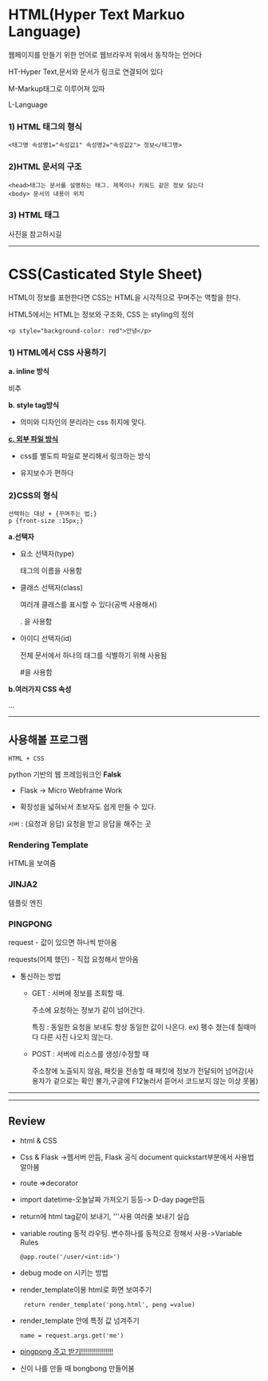 # HTML(Hyper Text Markuo Language)

웹페이지를 만들기 위한 언어로 웹브라우저 위에서 동작하는 언어다

HT-Hyper Text,문서와 문서가 링크로 연결되어 있다

M-Markup태그로 이루어져 있따

L-Language



### 1) HTML 태그의 형식

``` 
<태그명 속성명1="속성값1" 속성명2="속성값2"> 정보</태그명>
```



### 2)HTML 문서의 구조

```
<head>태그는 문서를 설명하는 태그. 제목이나 키워드 같은 정보 담는다
<body> 문서의 내용이 위치
```



### 3) HTML 태그

사진을 참고하시길

***



# CSS(Casticated Style Sheet)

HTML이 정보를 표현한다면 CSS는 HTML을 시각적으로 꾸며주는 역할을 한다.

HTML5에서는 HTML는 정보와 구조화, CSS 는 styling의 정의

```
<p style="background-color: red">안녕</p>
```



### 1) HTML에서 CSS 사용하기

**a. inline 방식**

비추

**b. style tag방식**

* 의미와 디자인의 분리라는 css 취지에 맞다.

<u>**c. 외부 파일 방식**</u>

* css를 별도릐 파일로 분리해서 링크하는 방식

* 유지보수가 편하다



### 2)CSS의 형식

```
선택하는 대상 + {꾸며주는 법;}
p {front-size :15px;}
```

**a.선택자**

* 요소 선택자(type)

  태그의 이름을 사용함

* 클래스 선택자(class)

  여러개 클래스를 표시할 수 있다(공백 사용해서)

  . 을 사용함

* 아이디 선택자(id)

  전체 문서에서 하나의 태그를 식별하기 위해 사용됨

  #을 사용함



**b.여러가지 CSS 속성**

...



***

## 사용해볼 프로그램



`HTML + CSS`

python 기반의 웹 프레임워크인 **Falsk**

* Flask -> Micro Webframe Work

* 확장성을 넓혀놔서 초보자도 쉽게 만들 수 있다.

  

`서버` : (요청과 응답) 요청을 받고 응답을 해주는 곳



### Rendering Template

HTML을 보여줌



### JINJA2

템플릿 엔진



### PINGPONG

request - 값이 있으면 하나씩 받아옴

requests(어제 했던) - 직접 요청해서 받아옴



* 통신하는 방법

  * GET : 서버에 정보를 조회할 때.

    주소에 요청하는 정보가 같이 넘어간다.

    특징 : 동일한 요청을 보내도 항상 동일한 값이 나온다. ex) 펭수 쳤는데 칠때마다 다른 사진 나오지 않는다.

  * POST : 서버에 리소스를 생성/수정할 때

    주소창에 노출되지 않음, 패킷을 전송할 때 패킷에 정보가 전달되어 넘어감(사용자가 겉으로는 확인 불가,구글에 F12눌러서 뜯어서 코드보지 않는 이상 못봄)

***

***

## Review

* html & CSS

* Css & Flask ->웹서버 만듬, Flask 공식 document quickstart부분에서 사용법 알아봄

* route =>decorator

* import datetime-오늘날짜 가져오기 등등-> D-day page만듬

* return에 html tag같이 보내기, '''사용 여러줄 보내기 실습

* variable routing 동적 라우팅. 변수하나를 동적으로 정해서 사용->Variable Rules 

  ```
  @app.route('/user/<int:id>')
  ```

* debug mode on 시키는 방법

* render_template이용 html로 화면 보여주기

  ```
   return render_template('pong.html', peng =value)
  ```

  

* render_template 안에 특정 값 넘겨주기

  ```
  name = request.args.get('me') 
  ```

* <u>pingpong 주고 받기!!!!!!!!!!!!!!!!</u>
* 신이 나를 만들 때 bongbong 만들어봄